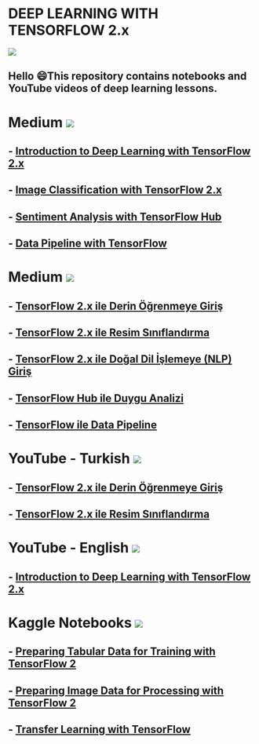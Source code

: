 # DEEP LEARNING WITH TENSORFLOW 2.x

![](https://images.unsplash.com/photo-1525130413817-d45c1d127c42?ixid=MnwxMjA3fDB8MHxwaG90by1wYWdlfHx8fGVufDB8fHx8&ixlib=rb-1.2.1&auto=format&fit=crop&w=750&q=80)

## Hello 😄This repository contains notebooks and YouTube videos of deep learning lessons.

# Medium  [![](https://img.shields.io/badge/Medium-English-blue.svg?&logo=medium&logoColor=white)](https://tirendazacademy.medium.com)

## - [Introduction to Deep Learning with TensorFlow 2.x](https://tirendazacademy.medium.com/introduction-to-deep-learning-with-tensorflow-2-f61decb13cdb?source=your_stories_page-------------------------------------)

## - [Image Classification with TensorFlow 2.x](https://tirendazacademy.medium.com/image-classification-with-tensorflow-2-54fc601dfb6a)

## - [Sentiment Analysis with TensorFlow Hub](https://tirendazacademy.medium.com/sentiment-analysis-with-tensorflow-hub-678c30ac79a2)

## - [Data Pipeline with TensorFlow](https://medium.com/mlearning-ai/how-to-use-data-pipelines-with-python-a9b662fadec2?source=your_stories_page-------------------------------------)

# Medium  [![](https://img.shields.io/badge/Medium-Turkish-purple.svg?&logo=medium&logoColor=white)](https://tirendazakademi.medium.com)

## - [TensorFlow 2.x ile Derin Öğrenmeye Giriş](https://tirendazakademi.medium.com/tensorflow-2-ile-derin-%C3%B6%C4%9Frenmeye-giri%C5%9F-a1cb466a473c)

## - [TensorFlow 2.x ile Resim Sınıflandırma](https://tirendazakademi.medium.com/tensorflow-2-ile-resim-s%C4%B1n%C4%B1fland%C4%B1rma-ae9670390254)

## - [TensorFlow 2.x ile Doğal Dil İşlemeye (NLP) Giriş](https://tirendazakademi.medium.com/do%C4%9Fal-dil-i%CC%87%C5%9Flemeye-nlp-giri%C5%9F-214182725629)

## - [TensorFlow Hub ile Duygu Analizi](https://tirendazakademi.medium.com/tensorflow-hub-ile-duygu-analizi-6dced48f48a6)

## - [TensorFlow ile Data Pipeline ](https://medium.com/mlearning-ai/how-to-use-data-pipelines-with-python-a9b662fadec2)

# YouTube - Turkish [![](https://img.shields.io/badge/YouTube-Turkish-deeppink?style=for-the-badge&logo=youtube&logoColor=white)](https://www.youtube.com/tirendazakademi)

## - [TensorFlow 2.x ile Derin Öğrenmeye Giriş](https://www.youtube.com/watch?v=ySY4l37HUis)
## - [TensorFlow 2.x ile Resim Sınıflandırma](https://www.youtube.com/watch?v=ySY4l37HUis)

# YouTube - English [![](https://img.shields.io/badge/YouTube-English-red?style=for-the-badge&logo=youtube&logoColor=white)](https://www.youtube.com/channel/UCFU9Go20p01kC64w-tmFORw)

## - [Introduction to Deep Learning with TensorFlow 2.x](https://www.youtube.com/watch?v=8Wnn4rRg7D8)

# Kaggle Notebooks [![](https://img.shields.io/badge/Kaggle-English-yellow?style=for-the-badge&logo=youtube&logoColor=white)](https://kaggle.com/tirendazacademy)

## - [Preparing Tabular Data for Training with TensorFlow 2](https://www.kaggle.com/tirendazacademy/preparing-tabular-data-with-tensorflow)
## - [Preparing Image Data for Processing with TensorFlow 2](https://www.kaggle.com/tirendazacademy/preparing-image-data-with-tensorflow-2-x)
## - [Transfer Learning with TensorFlow](https://www.kaggle.com/tirendazacademy/transfer-learning-with-tensorflow)
